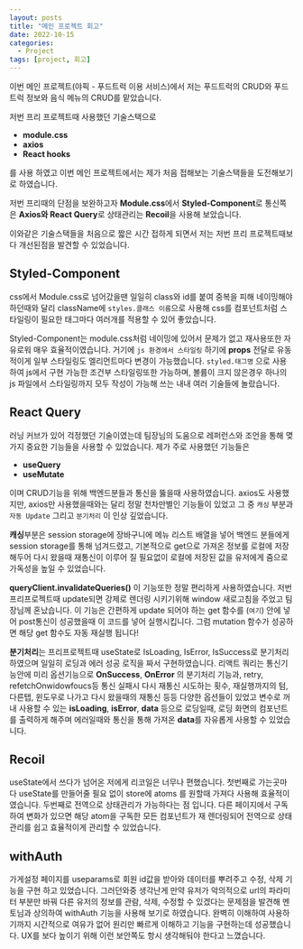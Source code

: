 ```yaml
---
layout: posts
title: "메인 프로젝트 회고"
date: 2022-10-15
categories:
  - Project
tags: [project, 회고]
---
```


이번 메인 프로젝트(야픽 - 푸드트럭 이용 서비스)에서 저는 푸드트럭의 CRUD와 푸드트럭 정보와 음식 메뉴의 CRUD를 맡았습니다.

저번 프리 프로젝트때 사용했던 기술스택으로

- **module.css**
- **axios**
- **React hooks**

를 사용 하였고 이번 메인 프로젝트에서는 제가 처음 접해보는 기술스택들을 도전해보기로 하였습니다.

저번 프리때의 단점을 보완하고자 **Module.css**에서 **Styled-Component**로 통신쪽은 **Axios와 React Query**로 상태관리는 **Recoil**을 사용해 보았습니다.

이와같은 기술스택들을 처음으로 짧은 시간 접하게 되면서 저는 저번 프리 프로젝트때보다 개선된점을 발견할 수 있었습니다.

## Styled-Component

css에서 Module.css로 넘어갔을땐 일일히 class와 id를 붙여 중복을 피해 네이밍해야 하던때와 달리 className에 `styles.클래스 이름`으로 사용해 css를 컴포넌트처럼 스타일링이 필요한 태그마다 여러개를 적용할 수 있어 좋았습니다.

Styled-Component는 module.css처럼 네이밍에 있어서 문제가 없고 재사용또한 자유로워 매우 효율적이였습니다. 거기에 `js 환경에서 스타일링` 하기에 **props** 전달로 유동적이게 일부 스타일링도 엘리먼트마다 변경이 가능했습니다.
`styled.태그명` 으로 사용하여 js에서 구현 가능한 조건부 스타일링또한 가능하며, 볼륨이 크지 않은경우 하나의 js 파일에서 스타일링까지 모두 작성이 가능해 쓰는 내내 여러 기술들에 놀랐습니다.

## React Query

러닝 커브가 있어 걱정했던 기술이였는데 팀장님의 도움으로 레퍼런스와 조언을 통해 몆가지 중요한 기능들을 사용할 수 있었습니다.
제가 주로 사용했던 기능들은

- **useQuery**
- **useMutate**

이며 CRUD기능을 위해 백엔드분들과 통신을 뚫을때 사용하였습니다. axios도 사용했지만, axios만 사용했을때와는 달리 정말 천차만별인 기능들이 있었고 그 중 `캐싱` 부분과 `자동 Update` 그리고 `분기처리` 이 인상 깊었습니다.

**캐싱**부분은 session storage에 장바구니에 메뉴 리스트 배열을 넣어 백엔드 분들에게 session storage를 통해 넘겨드렸고, 기본적으로 get으로 가져온 정보를 로컬에 저장해두어 다시 왔을때 재통신이 이루어 질 필요없이 로컬에 저장된 값을 유저에게 줌으로 가독성을 높일 수 있었습니다.

**queryClient.invalidateQueries()** 이 기능또한 정말 편리하게 사용하였습니다.
저번 프리프로젝트때 update되면 강제로 렌더링 시키기위해 window 새로고침을 주었고 팀장님께 혼났습니다.
이 기능은 간편하게 update 되어야 하는 get 함수를 (`여기`) 안에 넣어 post통신이 성공했을때 이 코드를 넣어 실행시킵니다. 그럼 mutation 함수가 성공하면 해당 get 함수도 자동 재실행 됩니다!

**분기처리**는 프리프로젝트때 useState로 IsLoading, IsError, IsSuccess로 분기처리 하였으며 일일히 로딩과 에러 성공 로직을 짜서 구현하였습니다.
리액트 쿼리는 통신기능안에 미리 옵션기능으로 **OnSuccess**, **OnError** 의 분기처리 기능과, retry, refetchOnwidowfoucs등 통신 실패시 다시 재통신 시도하는 횟수, 재실행까지의 텀, 다른탭, 윈도우로 나가고 다시 왔을때의 재통신 등등 다양한 옵션들이 있었고 변수로 꺼내 사용할 수 있는 **isLoading**, **isError**, **data** 등으로 로딩일때, 로딩 화면의 컴포넌트를 출력하게 해주며 에러일때와 통신을 통해 가져온 **data**를 자유롭게 사용할 수 있었습니다.

## Recoil

useState에서 쓰다가 넘어온 저에게 리코일은 너무나 편했습니다.
첫번째로 가는곳마다 useState를 만들어줄 필요 없이 store에 atoms 를 원할때 가져다 사용해 효율적이였습니다.
두번째로 전역으로 상태관리가 가능하다는 점 입니다. 다른 페이지에서 구독하여 변화가 있으면 해당 atom을 구독한 모든 컴포넌트가 재 렌더링되어 전역으로 상태관리를 쉽고 효율적이게 관리할 수 있었습니다.

## withAuth

가게설정 페이지를 useparams로 회원 id값을 받아와 데이터를 뿌려주고 수정, 삭제 기능을 구현 하고 있었습니다.
그러던와중 생각난게 만약 유저가 악의적으로 url의 파라미터 부분만 바꿔 다른 유저의 정보를 관람, 삭제, 수정할 수 있겠다는 문제점을 발견해 멘토님과 상의하여 withAuth 기능을 사용해 보기로 하였습니다.
완벽히 이해하여 사용하기까지 시간적으로 여유가 없어 원리만 빠르게 이해하고 기능을 구현하는데 성공했습니다.
UX를 보다 높이기 위해 이런 보안쪽도 항시 생각해둬야 한다고 느꼈습니다.
